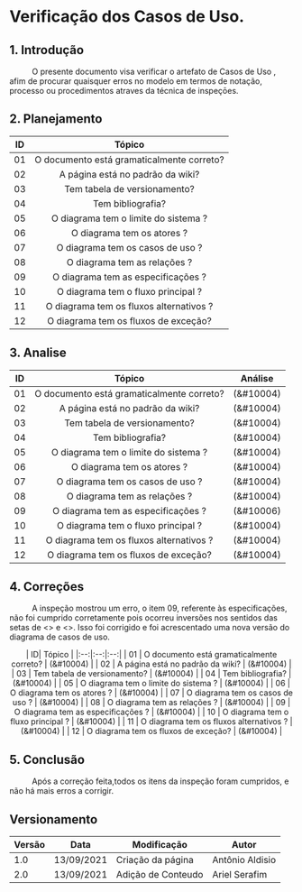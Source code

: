 # Verificação dos Casos de Uso.

## 1. Introdução
<p style="text-indent: 40px; align="justify">
O presente documento visa verificar o artefato de <a herf = "/2021.1-Caixa_Tem/Modelagem/CasoUso/">Casos de Uso </a>, afim de procurar quaisquer erros no modelo em termos de notação, processo ou procedimentos atraves da técnica de inspeçōes.
</p>

## 2. Planejamento 

<center>

| ID| Tópico |
|:--:|:--:|
| 01 | O documento está gramaticalmente correto? |
| 02 | A página está no padrão da wiki? |
| 03 | Tem tabela de versionamento? |
| 04 | Tem bibliografia? |
| 05 | O diagrama tem o limite do sistema ? |
| 06 | O diagrama tem os atores ? |
| 07 | O diagrama tem os casos de uso ? |
| 08 | O diagrama tem as relações ? |
| 09 | O diagrama tem as especificações ? |
| 10 | O diagrama tem o fluxo principal ? |
| 11 | O diagrama tem os fluxos alternativos ? |
| 12 | O diagrama tem os fluxos de exceção? |
</center>

## 3. Analise 

<center>

| ID| Tópico | Análise |
|:--:|:--:|:--:|
| 01 | O documento está gramaticalmente correto? | (&#10004) | 
| 02 | A página está no padrão da wiki? | (&#10004) | 
| 03 | Tem tabela de versionamento? | (&#10004) | 
| 04 | Tem bibliografia? | (&#10004) | 
| 05 | O diagrama tem o limite do sistema ? | (&#10004) | 
| 06 | O diagrama tem os atores ? | (&#10004) | 
| 07 | O diagrama tem os casos de uso ? | (&#10004) | 
| 08 | O diagrama tem as relações ? | (&#10004) | 
| 09 | O diagrama tem as especificações ? | (&#10006) | 
| 10 | O diagrama tem o fluxo principal ? | (&#10004) | 
| 11 | O diagrama tem os fluxos alternativos ? | (&#10004) | 
| 12 | O diagrama tem os fluxos de exceção? | (&#10004) | 
</center>

## 4. Correções
<p style="text-indent: 40px; align="justify">
A inspeção mostrou um erro, o item 09, referente às especificações, não foi cumprido corretamente pois ocorreu inversões nos sentidos das setas de <<include>> e <<extend>>.
Isso foi corrigido e foi acrescentado uma nova versão do diagrama de casos de uso.
</p>

<center>

| ID| Tópico |
|:--:|:--:|:--:|
| 01 | O documento está gramaticalmente correto? | (&#10004) | 
| 02 | A página está no padrão da wiki? | (&#10004) | 
| 03 | Tem tabela de versionamento? | (&#10004) | 
| 04 | Tem bibliografia? | (&#10004) | 
| 05 | O diagrama tem o limite do sistema ? | (&#10004) | 
| 06 | O diagrama tem os atores ? | (&#10004) | 
| 07 | O diagrama tem os casos de uso ? | (&#10004) | 
| 08 | O diagrama tem as relações ? | (&#10004) | 
| 09 | O diagrama tem as especificações ? | (&#10004) | 
| 10 | O diagrama tem o fluxo principal ? | (&#10004) | 
| 11 | O diagrama tem os fluxos alternativos ? | (&#10004) | 
| 12 | O diagrama tem os fluxos de exceção? | (&#10004) | 
</center>

## 5. Conclusão
<p style="text-indent: 40px; align="justify">
Após a correção feita,todos os itens da inspeção foram cumpridos, e não há mais erros a corrigir.
</p>

## Versionamento
<center>

| Versão | Data | Modificação | Autor |
|--|--|--|--|
| 1.0 | 13/09/2021 | Criação da página | Antônio Aldisio |
| 2.0 | 13/09/2021 |Adição de Conteudo | Ariel Serafim |
</center>